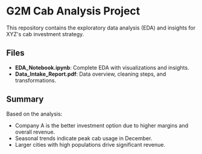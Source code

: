 # G2M Cab Analysis Project
This repository contains the exploratory data analysis (EDA) and insights for XYZ's cab investment strategy.

## Files
- **EDA_Notebook.ipynb**: Complete EDA with visualizations and insights.
- **Data_Intake_Report.pdf**: Data overview, cleaning steps, and transformations.

## Summary
Based on the analysis:
- Company A is the better investment option due to higher margins and overall revenue.
- Seasonal trends indicate peak cab usage in December.
- Larger cities with high populations drive significant revenue.
